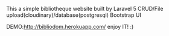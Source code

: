 This a simple bibliotheque website built by Laravel 5 CRUD/File upload(cloudinary)/database(postgresql)
Bootstrap UI

DEMO:http://bibliodom.herokuapp.com/ enjoy IT! :)
